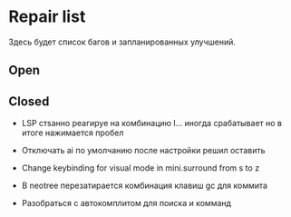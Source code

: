 # Repair list

Здесь будет список багов и запланированных улучшений.


## Open


## Closed
- LSP стsанно реагируе на комбинацию <leader>l... иногда срабатывает но в итоге нажимается пробел
- Отключать ai по умолчанию после настройки решил оставить

- Change keybinding for visual mode in mini.surround from s to z
- В neotree перезатирается комбинация клавиш gc для коммита
- Разобраться с автокомплитом для поиска и комманд

